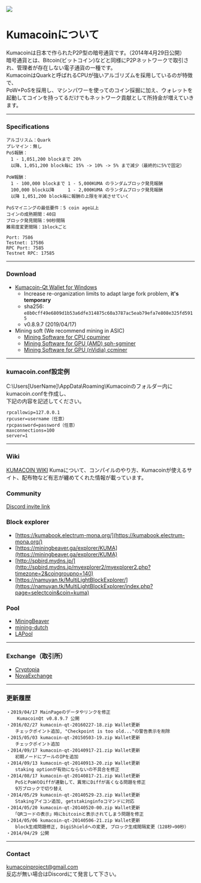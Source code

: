 ![](https://raw.githubusercontent.com/kumacoinproject/kumacoin/master/src/qt/res/images/splash.png)
# Kumacoinについて
Kumacoinは日本で作られたP2P型の暗号通貨です。（2014年4月29日公開）<br>
暗号通貨とは、Bitcoin(ビットコイン)などと同様にP2Pネットワークで取引され、管理者が存在しない電子通貨の一種です。<br>
KumacoinはQuarkと呼ばれるCPUが強いアルゴリズムを採用しているのが特徴で、<br>
PoW+PoSを採用し、マシンパワーを使ってのコイン採掘に加え、ウォレットを起動してコインを持ってるだけでもネットワーク貢献として所持金が増えていきます。

***

### Specifications
```
アルゴリスム：Quark
プレマイン：無し 
PoS報酬： 
　1 - 1,051,200 blockまで 20%
　以降、1,051,200 block毎に 15% -> 10% -> 5% まで減少（最終的に5%で固定）　

PoW報酬： 
　1 - 100,000 blockまで 1 - 5,000KUMA のランダムブロック発見報酬 
　100,000 block以降     1 - 2,000KUMA のランダムブロック発見報酬 
　以降 1,051,200 block毎に報酬の上限を半減させていく 

PoSマイニングの最低要件：5 coin age以上 
コインの成熟期間：40日 
ブロック発見間隔：90秒間隔 
難易度変更間隔：1blockごと

Port: 7586
Testnet: 17586 
RPC Port: 7585
Testnet RPC: 17585
```

***

### Download
* [Kumacoin-Qt Wallet for Windows](https://github.com/kumacoinproject/kumacoin/releases/tag/v0.8.9.7-qt)   
    * Increase re-organization limits to adapt large fork problem, **it's temporary** 
    * sha256: `e8b0cff49e6809d1b53a6dfe314875c60a3787ac5eab79efa7e808e325fd5915`
    * v0.8.9.7 (2019/04/17)
* Mining soft (We recommend mining in ASIC)
    * [Mining Software for CPU cpuminer](http://sourceforge.net/projects/philosopherstone/files/QRK/)
    * [Mining Software for GPU (AMD) sph-sgminer](https://bitcointalk.org/index.php?topic=475795.0)
    * [Mining Software for GPU (nVidia) ccminer](https://github.com/cbuchner1/ccminer/releases)

***

### kumacoin.conf設定例
C:\Users\[UserName]\AppData\Roaming\Kumacoinのフォルダー内にkumacoin.confを作成し、<br>
下記の内容を記述してください。
```
rpcallowip=127.0.0.1
rpcuser=username（任意）
rpcpassword=password（任意）
maxconnections=100
server=1
```

***

### Wiki
[KUMACOIN WIKI](http://h2a.sakura.ne.jp/kumawiki/index.php)
Kumaについて、コンパイルのやり方、Kumacoinが使えるサイト、配布物など有志が纏めてくれた情報が載っています。

### Community
[Discord invite link](https://discord.gg/KpJ4Y2u)

### Block explorer
* [https://kumabook.electrum-mona.org/](https://kumabook.electrum-mona.org/)
* [https://miningbeaver.ga/explorer/KUMA](https://miningbeaver.ga/explorer/KUMA)
* [http://spbird.mydns.jp/](http://spbird.mydns.jp/myexplorer2/myexplorer2.php?timezone=2&coingroupno=140)
* [https://namuyan.tk/MultiLightBlockExplorer/](https://namuyan.tk/MultiLightBlockExplorer/index.php?page=selectcoin&coin=kuma)

### Pool
* [MiningBeaver](https://miningbeaver.ga/)
* [mining-dutch](https://www.mining-dutch.nl/)
* [LAPool](https://lapool.me/)

***

### Exchange（取引所）
* [Cryptopia](https://www.cryptopia.co.nz/Exchange/?market=KUMA_BTC)
* [NovaExchange](https://novaexchange.com/market/BTC_KUMA/)

***

### 更新履歴
```
・2019/04/17 MainPageのデータやリンクを修正
    KumacoinQt v0.8.9.7 公開
・2016/02/27 kumacoin-qt-20160227-18.zip Wallet更新
　　チェックポイント追加, "Checkpoint is too old..."の警告表示を削除
・2015/05/03 kumacoin-qt-20150503-19.zip Wallet更新
　　チェックポイント追加
・2014/09/17 kumacoin-qt-20140917-21.zip Wallet更新
　　初期ノードにプールのIPを追加
・2014/09/13 kumacoin-qt-20140913-20.zip Wallet更新
　　staking optionが有効にならないの不具合を修正
・2014/08/17 kumacoin-qt-20140817-21.zip Wallet更新
　　PoSとPoWのDiffが連動して、異常にDiffが高くなる問題を修正
　　9万ブロックで切り替え
・2014/05/29 kumacoin-qt-20140529-23.zip Wallet更新
　　Stakingアイコン追加, getstakinginfoコマンドに対応
・2014/05/20 kumacoin-qt-20140520-00.zip Wallet更新
　　「QRコードの表示」時にbitcoinと表示されてしまう問題を修正
・2014/05/06 kumacoin-qt-20140506-21.zip Wallet更新
　　block生成問題修正, DigiShieldへの変更, ブロック生成間隔変更（128秒→90秒）
・2014/04/29 公開
```

***

### Contact
kumacoinproject@gmail.com<br>
反応が無い場合はDiscordにて発言して下さい。
